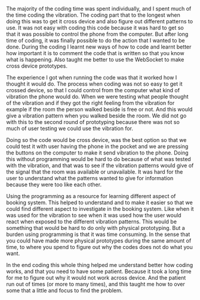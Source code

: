 The majority of the coding time was spent individually, and I spent much of the time coding the vibration. The coding part that to the longest when doing this was to get it cross device and also figure out different patterns to use. It was not easy with coding this code because it was hard to get so that it was possible to control the phone from the computer. But after long time of coding, it was finally possible to do the action that I wanted to be done. During the coding I learnt new ways of how to code and learnt better how important it is to comment the code that is written so that you know what is happening. Also taught me better to use the WebSocket to make cross device prototypes.

The experience I got when running the code was that it worked how I thought it would do. The process when coding was not so easy to get it crossed device, so that I could control from the computer what kind of vibration the phone would do. When we were testing what people thought of the vibration and if they got the right feeling from the vibration for example if the room the person walked beside is free or not. And this would give a vibration pattern when you walked beside the room. We did not go with this to the second round of prototyping because there was not so much of user testing we could use the vibration for.

Doing so the code would be cross device, was the best option so that we could test it with user having the phone in the pocket and we are pressing the buttons on the computer to make it send vibration to the phone. Doing this without programming would be hard to do because of what was tested with the vibration, and that was to see if the vibration patterns would give of the signal that the room was available or unavailable. It was hard for the user to understand what the patterns wanted to give for information because they were too like each other.

Using the programming as a resource for learning different aspect of booking system. This helped to understand and to make it easier so that we could find different aspect to investigate in the booking system. Like when it was used for the vibration to see when it was used how the user would react when exposed to the different vibration patterns. This would be something that would be hard to do only with physical prototyping. But a burden using programming is that it was time consuming. In the sense that you could have made more physical prototypes during the same amount of time, to where you spend to figure out why the codes does not do what you want.

In the end coding this whole thing helped me understand better how coding works, and that you need to have some patient. Because it took a long time for me to figure out why it would not work across device. And the patient run out of times (or more to many times), and this taught me how to over some that a little and focus to find the problem.
